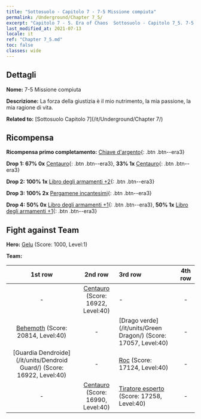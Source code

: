 ```yaml
---
title: "Sottosuolo - Capitolo 7 - 7-5 Missione compiuta"
permalink: /Underground/Chapter 7_5/
excerpt: "Capitolo 7 - 5. Era of Chaos  Sottosuolo - Capitolo 7_5. 7-5 Missione compiuta"
last_modified_at: 2021-07-13
locale: it
ref: "Chapter 7_5.md"
toc: false
classes: wide
---
```


## Dettagli

 **Nome:** 7-5 Missione compiuta

 **Descrizione:** La forza della giustizia è il mio nutrimento, la mia passione, la mia ragione di vita.

 **Related to:** [Sottosuolo Capitolo 7](/it/Underground/Chapter 7/)

## Ricompensa

 **Ricompensa primo completamento:** [Chiave d'argento](/ItemsIT/con_693/){: .btn .btn--era3}

 **Drop 1:** **67% 0x** [Centauro](/ItemsIT/unt_199/){: .btn .btn--era3}, **33% 1x** [Centauro](/ItemsIT/unt_199/){: .btn .btn--era3}

 **Drop 2:** **100% 1x** [Libro degli armamenti +2](/ItemsIT/mat_32/){: .btn .btn--era3}

 **Drop 3:** **100% 2x** [Pergamene incantesimi](/ItemsIT/con_694/){: .btn .btn--era3}

 **Drop 4:** **50% 0x** [Libro degli armamenti +1](/ItemsIT/mat_25/){: .btn .btn--era3}, **50% 1x** [Libro degli armamenti +1](/ItemsIT/mat_25/){: .btn .btn--era3}


## Fight against Team
 **Hero:** [Gelu](/it/heroes/Gelu/) (Score: 1000, Level:1)

 **Team:**


  | 1st row | 2nd row | 3rd row | 4th row |
  |:----:|:----:|:----|:----:|
  | - | [Centauro](/it/units/Centaur/) (Score: 16922, Level:40)  | - | - |
  | [Behemoth](/it/units/Behemoth/) (Score: 20814, Level:40)  | - | [Drago verde](/it/units/Green Dragon/) (Score: 17057, Level:40)  | - |
  | [Guardia Dendroide](/it/units/Dendroid Guard/) (Score: 16922, Level:40)  | - | [Roc](/it/units/Roc/) (Score: 17124, Level:40)  | - |
  | - | [Centauro](/it/units/Centaur/) (Score: 16990, Level:40)  | [Tiratore esperto](/it/units/Sharpshooter/) (Score: 17258, Level:40)  | - |


